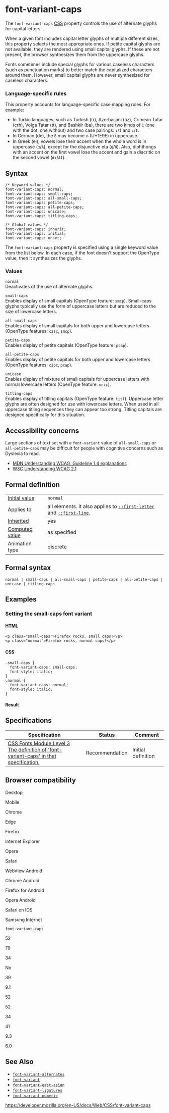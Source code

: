 # font-variant-caps

The `font-variant-caps` [CSS](https://developer.mozilla.org/en-US/docs/Web/CSS) property controls the use of alternate glyphs for capital letters.

When a given font includes capital letter glyphs of multiple different sizes, this property selects the most appropriate ones. If petite capital glyphs are not available, they are rendered using small capital glyphs. If these are not present, the browser synthesizes them from the uppercase glyphs.

Fonts sometimes include special glyphs for various caseless characters (such as punctuation marks) to better match the capitalized characters around them. However, small capital glyphs are never synthesized for caseless characters.

### Language-specific rules

This property accounts for language-specific case mapping rules. For example:

- In Turkic languages, such as Turkish (tr), Azerbaijani (az), Crimean Tatar (crh), Volga Tatar (tt), and Bashkir (ba), there are two kinds of `i` (one with the dot, one without) and two case pairings: `i`/`İ` and `ı`/`I`.
- In German (de), the `ß` may become `ẞ` (U+1E9E) in uppercase.
- In Greek (el), vowels lose their accent when the whole word is in uppercase (`ά`/`Α`), except for the disjunctive eta (`ή`/`Ή`). Also, diphthongs with an accent on the first vowel lose the accent and gain a diacritic on the second vowel (`άι`/`ΑΪ`).

## Syntax

    /* Keyword values */
    font-variant-caps: normal;
    font-variant-caps: small-caps;
    font-variant-caps: all-small-caps;
    font-variant-caps: petite-caps;
    font-variant-caps: all-petite-caps;
    font-variant-caps: unicase;
    font-variant-caps: titling-caps;

    /* Global values */
    font-variant-caps: inherit;
    font-variant-caps: initial;
    font-variant-caps: unset;

The `font-variant-caps` property is specified using a single keyword value from the list below. In each case, if the font doesn't support the OpenType value, then it synthesizes the glyphs.

### Values

`normal`  
Deactivates of the use of alternate glyphs.

`small-caps`  
Enables display of small capitals (OpenType feature: `smcp`). Small-caps glyphs typically use the form of uppercase letters but are reduced to the size of lowercase letters.

`all-small-caps`  
Enables display of small capitals for both upper and lowercase letters (OpenType features: `c2sc`, `smcp`).

`petite-caps`  
Enables display of petite capitals (OpenType feature: `pcap`).

`all-petite-caps`  
Enables display of petite capitals for both upper and lowercase letters (OpenType features: `c2pc`, `pcap`).

`unicase`  
Enables display of mixture of small capitals for uppercase letters with normal lowercase letters (OpenType feature: `unic`).

`titling-caps`  
Enables display of titling capitals (OpenType feature: `titl`). Uppercase letter glyphs are often designed for use with lowercase letters. When used in all uppercase titling sequences they can appear too strong. Titling capitals are designed specifically for this situation.

## Accessibility concerns

Large sections of text set with a `font-variant` value of `all-small-caps` or `all-petite-caps` may be difficult for people with cognitive concerns such as Dyslexia to read.

- [MDN Understanding WCAG, Guideline 1.4 explanations](https://developer.mozilla.org/en-US/docs/Web/Accessibility/Understanding_WCAG/Perceivable#guideline_1.4_make_it_easier_for_users_to_see_and_hear_content_including_separating_foreground_from_background)
- [W3C Understanding WCAG 2.1](https://www.w3.org/TR/WCAG21/#visual-presentation)

## Formal definition

<table><tbody><tr class="odd"><td><a href="initial_value">Initial value</a></td><td><code>normal</code></td></tr><tr class="even"><td>Applies to</td><td>all elements. It also applies to <a href="::first-letter"><code>::first-letter</code></a> and <a href="::first-line"><code>::first-line</code></a>.</td></tr><tr class="odd"><td><a href="inheritance">Inherited</a></td><td>yes</td></tr><tr class="even"><td><a href="computed_value">Computed value</a></td><td>as specified</td></tr><tr class="odd"><td>Animation type</td><td>discrete</td></tr></tbody></table>

## Formal syntax

    normal | small-caps | all-small-caps | petite-caps | all-petite-caps | unicase | titling-caps

## Examples

### Setting the small-caps font variant

#### HTML

    <p class="small-caps">Firefox rocks, small caps!</p>
    <p class="normal">Firefox rocks, normal caps!</p>

#### CSS

    .small-caps {
      font-variant-caps: small-caps;
      font-style: italic;
    }
    .normal {
      font-variant-caps: normal;
      font-style: italic;
    }

#### Result

## Specifications

<table><thead><tr class="header"><th>Specification</th><th>Status</th><th>Comment</th></tr></thead><tbody><tr class="odd"><td><a href="https://drafts.csswg.org/css-fonts-3/#propdef-font-variant-caps">CSS Fonts Module Level 3<br />
<span class="small">The definition of 'font-variant-caps' in that specification.</span></a></td><td><span class="spec-rec">Recommendation</span></td><td>Initial definition</td></tr></tbody></table>

## Browser compatibility

Desktop

Mobile

Chrome

Edge

Firefox

Internet Explorer

Opera

Safari

WebView Android

Chrome Android

Firefox for Android

Opera Android

Safari on IOS

Samsung Internet

`font-variant-caps`

52

79

34

No

39

9.1

52

52

34

41

9.3

6.0

## See Also

- [`font-variant-alternates`](font-variant-alternates)
- [`font-variant`](font-variant)
- [`font-variant-east-asian`](font-variant-east-asian)
- [`font-variant-ligatures`](font-variant-ligatures)
- [`font-variant-numeric`](font-variant-numeric)

<a href="https://developer.mozilla.org/en-US/docs/Web/CSS/font-variant-caps" class="_attribution-link">https://developer.mozilla.org/en-US/docs/Web/CSS/font-variant-caps</a>
